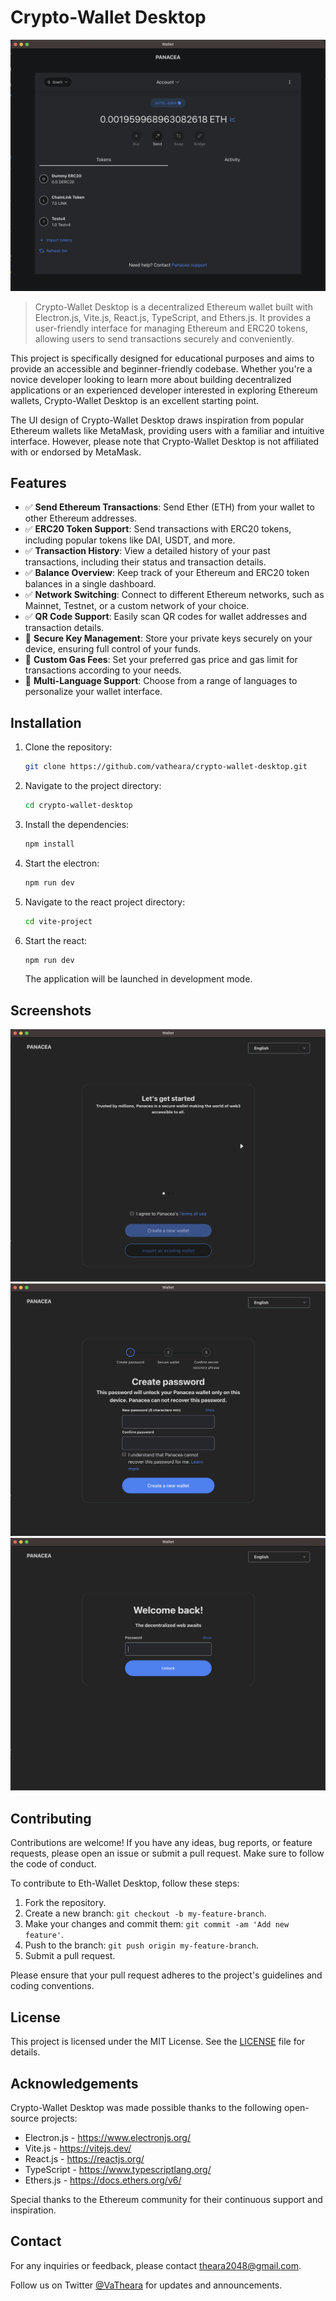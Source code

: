 # Crypto-Wallet Desktop

![Crypto-Wallet Desktop](screenshot/screenshot5.png)

> Crypto-Wallet Desktop is a decentralized Ethereum wallet built with Electron.js, Vite.js, React.js, TypeScript, and Ethers.js. It provides a user-friendly interface for managing Ethereum and ERC20 tokens, allowing users to send transactions securely and conveniently.

This project is specifically designed for educational purposes and aims to provide an accessible and beginner-friendly codebase. Whether you're a novice developer looking to learn more about building decentralized applications or an experienced developer interested in exploring Ethereum wallets, Crypto-Wallet Desktop is an excellent starting point.

The UI design of Crypto-Wallet Desktop draws inspiration from popular Ethereum wallets like MetaMask, providing users with a familiar and intuitive interface. However, please note that Crypto-Wallet Desktop is not affiliated with or endorsed by MetaMask.

## Features

- :white_check_mark: **Send Ethereum Transactions**: Send Ether (ETH) from your wallet to other Ethereum addresses.
- :white_check_mark: **ERC20 Token Support**: Send transactions with ERC20 tokens, including popular tokens like DAI, USDT, and more.
- :white_check_mark: **Transaction History**: View a detailed history of your past transactions, including their status and transaction details.
- :white_check_mark: **Balance Overview**: Keep track of your Ethereum and ERC20 token balances in a single dashboard.
- :white_check_mark: **Network Switching**: Connect to different Ethereum networks, such as Mainnet, Testnet, or a custom network of your choice.
- :white_check_mark: **QR Code Support**: Easily scan QR codes for wallet addresses and transaction details.
- :construction: **Secure Key Management**: Store your private keys securely on your device, ensuring full control of your funds.
- :construction: **Custom Gas Fees**: Set your preferred gas price and gas limit for transactions according to your needs.
- :construction: **Multi-Language Support**: Choose from a range of languages to personalize your wallet interface.

## Installation

1. Clone the repository:

   ```bash
   git clone https://github.com/vatheara/crypto-wallet-desktop.git
   ```

2. Navigate to the project directory:

   ```bash
   cd crypto-wallet-desktop
   ```

3. Install the dependencies:

   ```bash
   npm install
   ```

4. Start the electron:

   ```bash
   npm run dev
   ```

5. Navigate to the react project directory:

   ```bash
   cd vite-project
   ```

6. Start the react:

   ```bash
   npm run dev
   ```

   The application will be launched in development mode.

## Screenshots

![Screenshot 1](screenshot/screenshot7.png)
![Screenshot 2](screenshot/screenshot1.png)
![Screenshot 3](screenshot/screenshot6.png)

## Contributing

Contributions are welcome! If you have any ideas, bug reports, or feature requests, please open an issue or submit a pull request. Make sure to follow the code of conduct.

To contribute to Eth-Wallet Desktop, follow these steps:

1. Fork the repository.
2. Create a new branch: `git checkout -b my-feature-branch`.
3. Make your changes and commit them: `git commit -am 'Add new feature'`.
4. Push to the branch: `git push origin my-feature-branch`.
5. Submit a pull request.

Please ensure that your pull request adheres to the project's guidelines and coding conventions.

## License

This project is licensed under the MIT License. See the [LICENSE](https://github.com/vatheara/crypto-wallet-desktop/blob/main/LICENSE) file for details.

## Acknowledgements

Crypto-Wallet Desktop was made possible thanks to the following open-source projects:

- Electron.js - https://www.electronjs.org/
- Vite.js - https://vitejs.dev/
- React.js - https://reactjs.org/
- TypeScript - https://www.typescriptlang.org/
- Ethers.js - https://docs.ethers.org/v6/

Special thanks to the Ethereum community for their continuous support and inspiration.

## Contact

For any inquiries or feedback, please contact [theara2048@gmail.com](mailto:theara2048@gmail.com).

Follow us on Twitter [@VaTheara](https://twitter.com/VaTheara) for updates and announcements.
